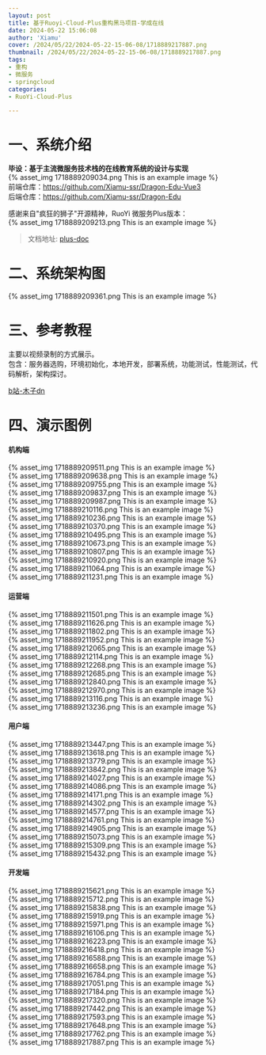 ```yaml
---
layout: post
title: 基于Ruoyi-Cloud-Plus重构黑马项目-学成在线
date: 2024-05-22 15:06:08
author: 'Xiamu'
cover: /2024/05/22/2024-05-22-15-06-08/1718889217887.png
thumbnail: /2024/05/22/2024-05-22-15-06-08/1718889217887.png
tags:
- 重构
- 微服务
- springcloud
categories:
- RuoYi-Cloud-Plus

---
```



# 一、系统介绍

**毕设：基于主流微服务技术栈的在线教育系统的设计与实现**   
{% asset_img 1718889209034.png This is an example image %}  
前端仓库：<https://github.com/Xiamu-ssr/Dragon-Edu-Vue3>  
后端仓库：<https://github.com/Xiamu-ssr/Dragon-Edu>

感谢来自"疯狂的狮子"开源精神，RuoYi 微服务Plus版本：  
{% asset_img 1718889209213.png This is an example image %}
> 文档地址: [plus-doc](https://plus-doc.dromara.org)

# 二、系统架构图

{% asset_img 1718889209361.png This is an example image %}

# 三、参考教程

主要以视频录制的方式展示。  
包含：服务器选购，环境初始化，本地开发，部署系统，功能测试，性能测试，代码解析，架构探讨。

[b站-木子dn](https://www.bilibili.com/video/BV1GM4m1k7uN)

# 四、演示图例

#### 机构端

{% asset_img 1718889209511.png This is an example image %}  
{% asset_img 1718889209638.png This is an example image %}  
{% asset_img 1718889209755.png This is an example image %}  
{% asset_img 1718889209837.png This is an example image %}  
{% asset_img 1718889209987.png This is an example image %}  
{% asset_img 1718889210116.png This is an example image %}  
{% asset_img 1718889210236.png This is an example image %}  
{% asset_img 1718889210370.png This is an example image %}  
{% asset_img 1718889210495.png This is an example image %}  
{% asset_img 1718889210673.png This is an example image %}  
{% asset_img 1718889210807.png This is an example image %}  
{% asset_img 1718889210920.png This is an example image %}  
{% asset_img 1718889211064.png This is an example image %}  
{% asset_img 1718889211231.png This is an example image %}

#### 运营端

{% asset_img 1718889211501.png This is an example image %}  
{% asset_img 1718889211626.png This is an example image %}  
{% asset_img 1718889211802.png This is an example image %}  
{% asset_img 1718889211952.png This is an example image %}  
{% asset_img 1718889212065.png This is an example image %}  
{% asset_img 1718889212114.png This is an example image %}  
{% asset_img 1718889212268.png This is an example image %}  
{% asset_img 1718889212685.png This is an example image %}  
{% asset_img 1718889212840.png This is an example image %}  
{% asset_img 1718889212970.png This is an example image %}  
{% asset_img 1718889213116.png This is an example image %}  
{% asset_img 1718889213236.png This is an example image %}

#### 用户端

{% asset_img 1718889213447.png This is an example image %}  
{% asset_img 1718889213618.png This is an example image %}  
{% asset_img 1718889213779.png This is an example image %}  
{% asset_img 1718889213842.png This is an example image %}  
{% asset_img 1718889214027.png This is an example image %}  
{% asset_img 1718889214086.png This is an example image %}  
{% asset_img 1718889214171.png This is an example image %}  
{% asset_img 1718889214302.png This is an example image %}  
{% asset_img 1718889214577.png This is an example image %}  
{% asset_img 1718889214761.png This is an example image %}  
{% asset_img 1718889214905.png This is an example image %}  
{% asset_img 1718889215073.png This is an example image %}  
{% asset_img 1718889215309.png This is an example image %}  
{% asset_img 1718889215432.png This is an example image %}

#### 开发端

{% asset_img 1718889215621.png This is an example image %}  
{% asset_img 1718889215712.png This is an example image %}  
{% asset_img 1718889215838.png This is an example image %}  
{% asset_img 1718889215919.png This is an example image %}  
{% asset_img 1718889215971.png This is an example image %}  
{% asset_img 1718889216106.png This is an example image %}  
{% asset_img 1718889216223.png This is an example image %}  
{% asset_img 1718889216418.png This is an example image %}  
{% asset_img 1718889216588.png This is an example image %}  
{% asset_img 1718889216658.png This is an example image %}  
{% asset_img 1718889216784.png This is an example image %}  
{% asset_img 1718889217051.png This is an example image %}  
{% asset_img 1718889217184.png This is an example image %}  
{% asset_img 1718889217320.png This is an example image %}  
{% asset_img 1718889217442.png This is an example image %}  
{% asset_img 1718889217593.png This is an example image %}  
{% asset_img 1718889217648.png This is an example image %}  
{% asset_img 1718889217762.png This is an example image %}  
{% asset_img 1718889217887.png This is an example image %}
